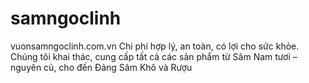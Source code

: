 # samngoclinh
vuonsamngoclinh.com.vn Chi phí hợp lý, an toàn, có lợi cho sức khỏe. Chúng tôi khai thác, cung cấp tất cả các sản phẩm từ Sâm Nam tươi – nguyên củ, cho đến Đảng Sâm Khô và Rượu
